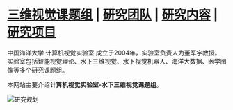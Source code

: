 # <a href="/index.html">三维视觉课题组</a> | <a href="/people.html">研究团队</a> | <a href="/research.html">研究内容</a> | <a href="/project.html">研究项目</a>

中国海洋大学 计算机视觉实验室 成立于2004年，实验室负责人为董军宇教授。实验室包括智能视觉理论、水下三维视觉、水下视觉机器人、海洋大数据、医学图像等多个研究课题组。

本网站主要介绍**计算机视觉实验室-水下三维视觉课题组**。

![研究规划](https://user-images.githubusercontent.com/57893728/162727493-a789eaa0-d145-4488-8591-4524c7b23228.png)


<!-- <a href="/pdf/visionLabIntroduction.pdf" target="_blank">[计算机视觉实验室]</a> </div> -->








